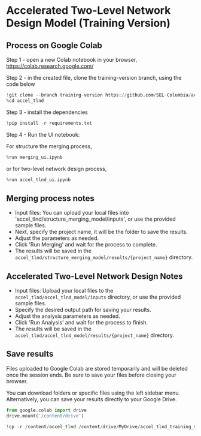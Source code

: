 # Accelerated Two-Level Network Design Model (Training Version)

## Process on Google Colab

Step 1 - open a new Colab notebook in your browser, https://colab.research.google.com/

Step 2 - in the created file, clone the training-version branch, using the code below
```python
!git clone --branch training-version https://github.com/SEL-Columbia/accel_tlnd.git
%cd accel_tlnd
```

Step 3 - install the dependencies
```python
!pip install -r requirements.txt
```

Step 4 - Run the UI notebook:

For structure the merging process, 
```python
%run merging_ui.ipynb
```

or for two-level network design process, 
```python
%run accel_tlnd_ui.ipynb
```

## Merging process notes
- Input files: You can upload your local files into 'accel_tlnd/structure_merging_model/inputs', or use the provided sample files.
- Next, specify the project name, it will be the folder to save the results.
- Adjust the parameters as needed.
- Click 'Run Merging' and wait for the process to complete. 
- The results will be saved in the `accel_tlnd/structure_merging_model/results/{project_name}` directory.


## Accelerated Two-Level Network Design Notes

- Input files: Upload your local files to the `accel_tlnd/accel_tlnd_model/inputs` directory, or use the provided sample files.
- Specify the desired output path for saving your results.
- Adjust the analysis parameters as needed.
- Click 'Run Analysis' and wait for the process to finish. 
- The results will be saved in the `accel_tlnd/accel_tlnd_model/results/{project_name}` directory.


## Save results
Files uploaded to Google Colab are stored temporarily and will be deleted once the session ends. Be sure to save your files before closing your browser. 

You can download folders or specific files using the left sidebar menu.  
Alternatively, you can save your results directly to your Google Drive.

```python
from google.colab import drive
drive.mount('/content/drive')
```

```python
!cp -r /content/accel_tlnd /content/drive/MyDrive/accel_tlnd_training_model
```
